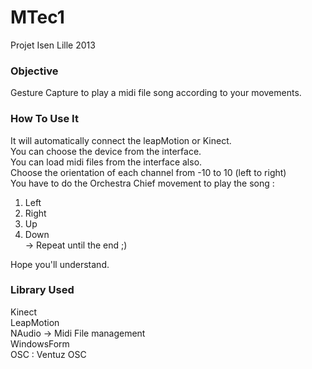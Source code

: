 MTec1
=====

Projet Isen Lille 2013

### Objective ###
Gesture Capture to play a midi file song according to your movements.

### How To Use It ###
It will automatically connect the leapMotion or Kinect.<br/>
You can choose the device from the interface.<br/>
You can load midi files from the interface also.<br/>
Choose the orientation of each channel from -10 to 10 (left to right)<br/>
You have to do the Orchestra Chief movement to play the song :<br/>
1. Left<br/>
2. Right<br/>
3. Up<br/>
4. Down<br/>
-> Repeat until the end ;)<br/>

Hope you'll understand.<br/>

### Library Used ###
Kinect<br/>
LeapMotion<br/>
NAudio -> Midi File management<br/>
WindowsForm<br/>
OSC : Ventuz OSC
